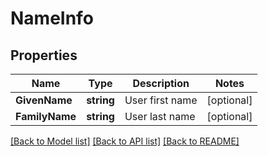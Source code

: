 # NameInfo

## Properties
Name | Type | Description | Notes
------------ | ------------- | ------------- | -------------
**GivenName** | **string** | User first name | [optional] 
**FamilyName** | **string** | User last name | [optional] 

[[Back to Model list]](../README.md#documentation-for-models) [[Back to API list]](../README.md#documentation-for-api-endpoints) [[Back to README]](../README.md)


